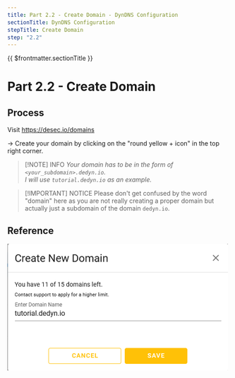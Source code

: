 ```yaml
---
title: Part 2.2 - Create Domain - DynDNS Configuration
sectionTitle: DynDNS Configuration
stepTitle: Create Domain
step: "2.2"
---
```


{{ $frontmatter.sectionTitle }}
# Part 2.2 - Create Domain

## Process

Visit <https://desec.io/domains>

-> Create your domain by clicking on the "round yellow + icon" in the top right corner.

> [!NOTE] INFO
> _Your domain has to be in the form of `<your_subdomain>.dedyn.io`._  
> _I will use `tutorial.dedyn.io` as an example._

> [!IMPORTANT] NOTICE
> Please don't get confused by the word "domain" here as you are not really creating a proper domain but actually just a subdomain of the domain `dedyn.io`.

## Reference
![P002-001-Dyn-DNS-Domain](assets/P002-001-Dyn-DNS-Domain.png)